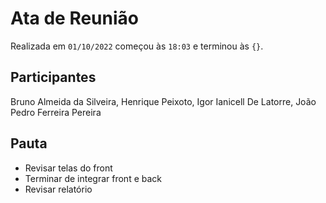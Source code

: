 <!-- o arquivo deve ser nomeado como ata-${data}.md, por exemplo, `ata-2022-07-01.md` -->

# Ata de Reunião

Realizada em `01/10/2022` começou às `18:03` e terminou às `{}`.

## Participantes

Bruno Almeida da Silveira, Henrique Peixoto, Igor Ianicell De Latorre, João Pedro Ferreira Pereira

## Pauta

- Revisar telas do front
- Terminar de integrar front e back
- Revisar relatório
